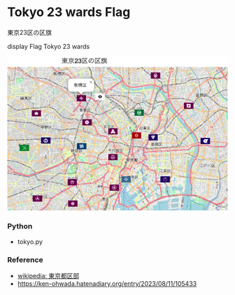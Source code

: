 Tokyo 23 wards Flag
===============

東京23区の区旗

display Flag Tokyo 23 wards

![tokyo 23 wards flag](https://github.com/ohwada/World_Countries/blob/main/folium/tokyo_23_wards_flag/screenshots/tokyo_23_wards_flag.png)

### Python  

- tokyo.py  

### Reference

- [wikipedia: 東京都区部](https://ja.wikipedia.org/wiki/%E6%9D%B1%E4%BA%AC%E9%83%BD%E5%8C%BA%E9%83%A8)
- https://ken-ohwada.hatenadiary.org/entry/2023/08/11/105433





